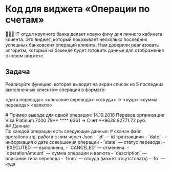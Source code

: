 # Код для виджета «Операции по счетам»

<aside>
👨🏻‍💻 IT-отдел крупного банка делает новую фичу для личного кабинета клиента. 
  Это виджет, который показывает несколько последних успешных банковских операций клиента. 
  Нам доверили реализовать алгоритм, который на бэкенде будет готовить данные для отображения в новом виджете.

</aside>

## Задача
<aside>
  Реализуйте функцию, которая выводит на экран список из 5 последних выполненных клиентом операций в формате:
  
  <дата перевода> <описание перевода>
  <откуда> -> <куда>
  <сумма перевода> <валюта>
</aside>
<aside>
  # Пример вывода для одной операции:
  14.10.2018 Перевод организации
  Visa Platinum 7000 79** **** 6361 -> Счет **9638
  82771.72 руб.
</aside>
## Данные
<aside>
  По каждой операции есть следующие данные:
# скачан файл operations.zip, работа с ним через Json
- `id` — id транзакциии
- `date` — информация о дате совершения операции
- `state` — статус перевода:
    - `EXECUTED`  — выполнена,
    - `CANCELED`  — отменена.
- `operationAmount` — сумма операции и валюта
- `description` — описание типа перевода
- `from` — откуда (может отсутстовать)
- `to` — куда
</aside>
